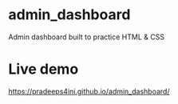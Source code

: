 # admin_dashboard
Admin dashboard built to practice HTML &amp; CSS

# Live demo 
https://pradeeps4ini.github.io/admin_dashboard/

